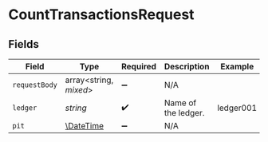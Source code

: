 # CountTransactionsRequest


## Fields

| Field                                                         | Type                                                          | Required                                                      | Description                                                   | Example                                                       |
| ------------------------------------------------------------- | ------------------------------------------------------------- | ------------------------------------------------------------- | ------------------------------------------------------------- | ------------------------------------------------------------- |
| `requestBody`                                                 | array<string, *mixed*>                                        | :heavy_minus_sign:                                            | N/A                                                           |                                                               |
| `ledger`                                                      | *string*                                                      | :heavy_check_mark:                                            | Name of the ledger.                                           | ledger001                                                     |
| `pit`                                                         | [\DateTime](https://www.php.net/manual/en/class.datetime.php) | :heavy_minus_sign:                                            | N/A                                                           |                                                               |